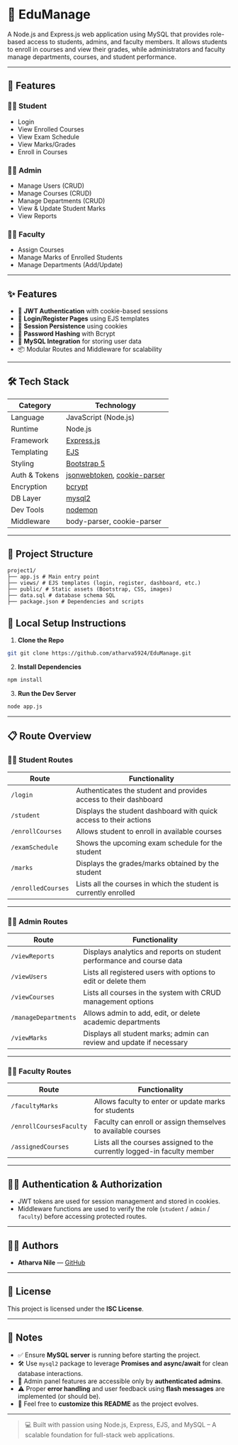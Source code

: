 # 🚀 EduManage

A Node.js and Express.js web application using MySQL that provides role-based access to students, admins, and faculty members. It allows students to enroll in courses and view their grades, while administrators and faculty manage departments, courses, and student performance.

---

## 🚀 Features

### 👨‍🎓 Student
- Login
- View Enrolled Courses
- View Exam Schedule
- View Marks/Grades
- Enroll in Courses

### 🧑‍💼 Admin
- Manage Users (CRUD)
- Manage Courses (CRUD)
- Manage Departments (CRUD)
- View & Update Student Marks
- View Reports

### 👨‍🏫 Faculty
- Assign Courses
- Manage Marks of Enrolled Students
- Manage Departments (Add/Update)

---

## ✨ Features

- 🔐 **JWT Authentication** with cookie-based sessions
- 🧾 **Login/Register Pages** using EJS templates
- 🔄 **Session Persistence** using cookies
- 🧠 **Password Hashing** with Bcrypt
- 💾 **MySQL Integration** for storing user data
- 📦 Modular Routes and Middleware for scalability

---

## 🛠️ Tech Stack

| Category      | Technology                     |
|---------------|--------------------------------|
| Language      | JavaScript (Node.js)           |
| Runtime       | Node.js                        |
| Framework     | [Express.js](https://expressjs.com/) |
| Templating    | [EJS](https://ejs.co/)         |
| Styling       | [Bootstrap 5](https://getbootstrap.com/) |
| Auth & Tokens | [jsonwebtoken](https://www.npmjs.com/package/jsonwebtoken), [cookie-parser](https://www.npmjs.com/package/cookie-parser) |
| Encryption    | [bcrypt](https://www.npmjs.com/package/bcrypt) |
| DB Layer      | [mysql2](https://www.npmjs.com/package/mysql2) |
| Dev Tools     | [nodemon](https://www.npmjs.com/package/nodemon) |
| Middleware    | body-parser, cookie-parser     |

---

## 📁 Project Structure

```text
project1/
├── app.js # Main entry point
├── views/ # EJS templates (login, register, dashboard, etc.)
├── public/ # Static assets (Bootstrap, CSS, images)
├── data.sql # database schema SQL
├── package.json # Dependencies and scripts
```

## 🚀 Local Setup Instructions

1. **Clone the Repo**

```bash
git git clone https://github.com/atharva5924/EduManage.git
```

2. **Install Dependencies**

```bash
npm install
```

3. **Run the Dev Server**

```bash
node app.js
```

---


## 📋 Route Overview

### 👨‍🎓 Student Routes

| Route                  | Functionality                                                             |
|------------------------|---------------------------------------------------------------------------|
| `/login`              | Authenticates the student and provides access to their dashboard          |
| `/student`            | Displays the student dashboard with quick access to their actions         |
| `/enrollCourses`      | Allows student to enroll in available courses                             |
| `/examSchedule`       | Shows the upcoming exam schedule for the student                          |
| `/marks`              | Displays the grades/marks obtained by the student                         |
| `/enrolledCourses`    | Lists all the courses in which the student is currently enrolled          |

---

### 🧑‍💼 Admin Routes

| Route                    | Functionality                                                             |
|--------------------------|---------------------------------------------------------------------------|
| `/viewReports`          | Displays analytics and reports on student performance and course data     |
| `/viewUsers`            | Lists all registered users with options to edit or delete them            |
| `/viewCourses`          | Lists all courses in the system with CRUD management options              |
| `/manageDepartments`    | Allows admin to add, edit, or delete academic departments                 |
| `/viewMarks`            | Displays all student marks; admin can review and update if necessary      |

---

### 👨‍🏫 Faculty Routes

| Route                       | Functionality                                                            |
|-----------------------------|---------------------------------------------------------------------------|
| `/facultyMarks`            | Allows faculty to enter or update marks for students                     |
| `/enrollCoursesFaculty`    | Faculty can enroll or assign themselves to available courses             |
| `/assignedCourses`         | Lists all the courses assigned to the currently logged-in faculty member |

---

## 🧑‍🔒 Authentication & Authorization

- JWT tokens are used for session management and stored in cookies.
- Middleware functions are used to verify the role (`student` / `admin` / `faculty`) before accessing protected routes.

---

## 🧑‍💻 Authors

- **Atharva Nile** — [GitHub](https://github.com/atharva5924)

---

## 📜 License

This project is licensed under the **ISC License**.

---

## 📌 Notes

- ✅ Ensure **MySQL server** is running before starting the project.
- 🛠️ Use `mysql2` package to leverage **Promises and async/await** for clean database interactions.
- 🔐 Admin panel features are accessible only by **authenticated admins**.
- ⚠️ Proper **error handling** and user feedback using **flash messages** are implemented (or should be).
- 📝 Feel free to **customize this README** as the project evolves.

---

>💻 Built with passion using Node.js, Express, EJS, and MySQL – A scalable foundation for full-stack web applications.

